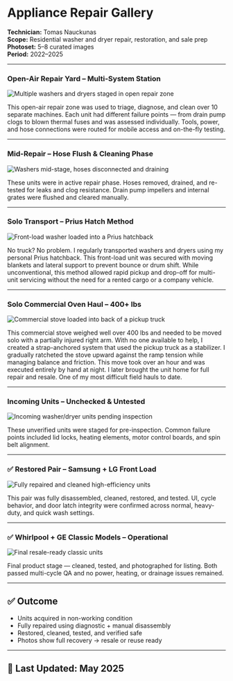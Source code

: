 # Appliance Repair Gallery  
**Technician:** Tomas Nauckunas  
**Scope:** Residential washer and dryer repair, restoration, and sale prep  
**Photoset:** 5–8 curated images  
**Period:** 2022–2025

---

### Open-Air Repair Yard – Multi-System Station  
![Multiple washers and dryers staged in open repair zone](https://github.com/tnauckunas/multi-domain_field_repair_logs/blob/main/assets/appliance-repairs/open_yard_multiple_units.jpg?raw=true) 

This open-air repair zone was used to triage, diagnose, and clean over 10 separate machines. Each unit had different failure points — from drain pump clogs to blown thermal fuses and was assessed individually. Tools, power, and hose connections were routed for mobile access and on-the-fly testing.

---

### Mid-Repair – Hose Flush & Cleaning Phase  
![Washers mid-stage, hoses disconnected and draining](https://github.com/tnauckunas/multi-domain_field_repair_logs/blob/main/assets/appliance-repairs/washers_mid_repair_unhooked.jpg?raw=true)

These units were in active repair phase. Hoses removed, drained, and re-tested for leaks and clog resistance. Drain pump impellers and internal grates were flushed and cleared manually.

---

### Solo Transport – Prius Hatch Method  
![Front-load washer loaded into a Prius hatchback](https://github.com/tnauckunas/multi-domain_field_repair_logs/blob/main/assets/appliance-repairs/washer_transport_in_prius.jpg?raw=true)

No truck? No problem. I regularly transported washers and dryers using my personal Prius hatchback. This front-load unit was secured with moving blankets and lateral support to prevent bounce or drum shift. While unconventional, this method allowed rapid pickup and drop-off for multi-unit servicing without the need for a rented cargo or a company vehicle.

---

### Solo Commercial Oven Haul – 400+ lbs
![Commercial stove loaded into back of a pickup truck](https://github.com/tnauckunas/multi-domain_field_repair_logs/blob/main/assets/appliance-repairs/solo_commercial_stove_rig.jpg?raw=true)

This commercial stove weighed well over 400 lbs and needed to be moved solo with a partially injured right arm. With no one available to help, I created a strap-anchored system that used the pickup truck as a stabilizer. I gradually ratcheted the stove upward against the ramp tension while managing balance and friction. This move took over an hour and was executed entirely by hand at night. I later brought the unit home for full repair and resale. One of my most difficult field hauls to date.

---

### Incoming Units – Unchecked & Untested  
![Incoming washer/dryer units pending inspection](https://github.com/tnauckunas/multi-domain_field_repair_logs/blob/main/assets/appliance-repairs/unverified_stack_pair.jpg?raw=true) 

These unverified units were staged for pre-inspection. Common failure points included lid locks, heating elements, motor control boards, and spin belt alignment.

---

### ✅ Restored Pair – Samsung + LG Front Load  
![Fully repaired and cleaned high-efficiency units](https://github.com/tnauckunas/multi-domain_field_repair_logs/blob/main/assets/appliance-repairs/restored_lg_samsung_pair.jpg?raw=true) 

This pair was fully disassembled, cleaned, restored, and tested. UI, cycle behavior, and door latch integrity were confirmed across normal, heavy-duty, and quick wash settings.

---

### ✅ Whirlpool + GE Classic Models – Operational  
![Final resale-ready classic units](https://github.com/tnauckunas/multi-domain_field_repair_logs/blob/main/assets/appliance-repairs/classic_pair_cleaned.jpg?raw=true)

Final product stage — cleaned, tested, and photographed for listing. Both passed multi-cycle QA and no power, heating, or drainage issues remained.

---

## ✅ Outcome

- Units acquired in non-working condition  
- Fully repaired using diagnostic + manual disassembly  
- Restored, cleaned, tested, and verified safe  
- Photos show full recovery → resale or reuse ready

---

## 📅 Last Updated: May 2025
